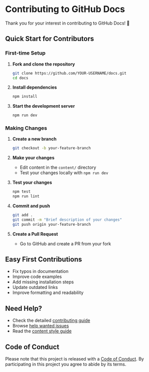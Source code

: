 # Contributing to GitHub Docs

Thank you for your interest in contributing to GitHub Docs! 🎉

## Quick Start for Contributors

### First-time Setup

1. **Fork and clone the repository**
   ```bash
   git clone https://github.com/YOUR-USERNAME/docs.git
   cd docs
   ```

2. **Install dependencies**
   ```bash
   npm install
   ```

3. **Start the development server**
   ```bash
   npm run dev
   ```

### Making Changes

1. **Create a new branch**
   ```bash
   git checkout -b your-feature-branch
   ```

2. **Make your changes**
   - Edit content in the `content/` directory
   - Test your changes locally with `npm run dev`

3. **Test your changes**
   ```bash
   npm test
   npm run lint
   ```

4. **Commit and push**
   ```bash
   git add .
   git commit -m "Brief description of your changes"
   git push origin your-feature-branch
   ```

5. **Create a Pull Request**
   - Go to GitHub and create a PR from your fork

## Easy First Contributions

- Fix typos in documentation
- Improve code examples
- Add missing installation steps
- Update outdated links
- Improve formatting and readability

## Need Help?

- Check the detailed [contributing guide](contributing/README.md)
- Browse [help wanted issues](https://github.com/github/docs/issues?q=is%3Aopen+is%3Aissue+label%3A%22help+wanted%22)
- Read the [content style guide](contributing/content-style-guide.md)

## Code of Conduct

Please note that this project is released with a [Code of Conduct](.github/CODE_OF_CONDUCT.md). By participating in this project you agree to abide by its terms.